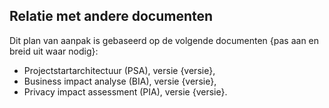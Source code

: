 ## Relatie met andere documenten

Dit plan van aanpak is gebaseerd op de volgende documenten {pas aan en breid uit waar nodig}:

* Projectstartarchitectuur (PSA), versie {versie},
* Business impact analyse (BIA), versie {versie},
* Privacy impact assessment (PIA), versie {versie}.
